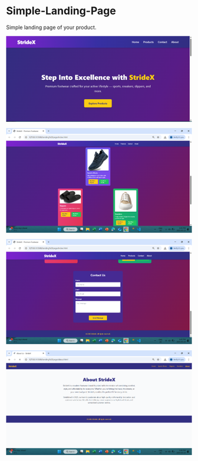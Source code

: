 # Simple-Landing-Page
Simple landing page of your product.



![LP](1.png)

![LP](2.png)

![LP](3.png)

![LP](4.png)
